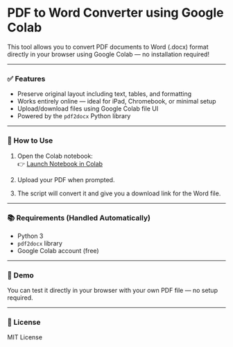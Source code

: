 # PDF to Word Converter using Google Colab

This tool allows you to convert PDF documents to Word (.docx) format directly in your browser using Google Colab — no installation required!

---

### ✅ Features
- Preserve original layout including text, tables, and formatting
- Works entirely online — ideal for iPad, Chromebook, or minimal setup
- Upload/download files using Google Colab file UI
- Powered by the `pdf2docx` Python library

---

### 📄 How to Use

1. Open the Colab notebook:  
   👉 [Launch Notebook in Colab](https://colab.research.google.com/drive/1Qb1vjMZkpo-WiF4bMdfTUd-1zBc7Y4W5)

2. Upload your PDF when prompted.
3. The script will convert it and give you a download link for the Word file.

---

### 📚 Requirements (Handled Automatically)
- Python 3
- `pdf2docx` library
- Google Colab account (free)

---

### 🧪 Demo
You can test it directly in your browser with your own PDF file — no setup required.

---

### 📎 License
MIT License
